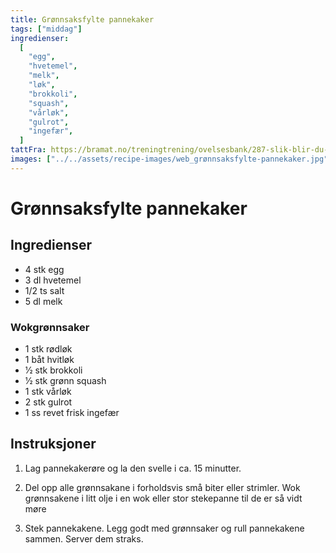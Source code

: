 ```yaml
---
title: Grønnsaksfylte pannekaker
tags: ["middag"]
ingredienser:
  [
    "egg",
    "hvetemel",
    "melk",
    "løk",
    "brokkoli",
    "squash",
    "vårløk",
    "gulrot",
    "ingefær",
  ]
tattFra: https://bramat.no/treningtrening/ovelsesbank/287-slik-blir-du-kvitt-hengerumpa
images: ["../../assets/recipe-images/web_grønnsaksfylte-pannekaker.jpg"]
---
```


# Grønnsaksfylte pannekaker

## Ingredienser

- 4 stk egg
- 3 dl hvetemel
- 1/2 ts salt
- 5 dl melk

### Wokgrønnsaker

- 1 stk rødløk
- 1 båt hvitløk
- 1⁄2 stk brokkoli
- 1⁄2 stk grønn squash
- 1 stk vårløk
- 2 stk gulrot
- 1 ss revet frisk ingefær

## Instruksjoner

1. Lag pannekakerøre og la den svelle i ca. 15 minutter.

2. Del opp alle grønnsakane i forholdsvis små biter eller strimler. Wok grønnsakene i litt olje i en wok eller stor stekepanne til de er så vidt møre

3. Stek pannekakene. Legg godt med grønnsaker og rull pannekakene sammen. Server dem straks.

